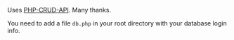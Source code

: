 Uses [PHP-CRUD-API](https://github.com/mevdschee/php-crud-api). Many thanks.

You need to add a file `db.php` in your root directory with your database login
info.
